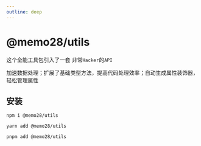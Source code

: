 ```yaml
---
outline: deep
---
```



# @memo28/utils

这个全能工具包引入了一套 非常`Hacker`的`API`

加速数据处理；扩展了基础类型方法，提高代码处理效率；自动生成属性装饰器，轻松管理属性


## 安装

```shell
npm i @memo28/utils
```

```shell
yarn add @memo28/utils
```

```shell
pnpm add @memo28/utils
```
